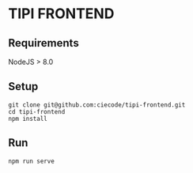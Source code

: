TIPI FRONTEND
=============

## Requirements

NodeJS > 8.0

## Setup

```
git clone git@github.com:ciecode/tipi-frontend.git
cd tipi-frontend
npm install
```

## Run

```
npm run serve
```
